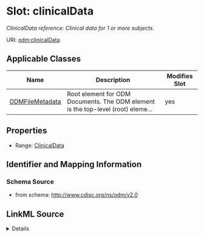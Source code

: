# Slot: clinicalData


_ClinicalData reference: Clinical data for 1 or more subjects._



URI: [odm:clinicalData](http://www.cdisc.org/ns/odm/v2.0/clinicalData)



<!-- no inheritance hierarchy -->




## Applicable Classes

| Name | Description | Modifies Slot |
| --- | --- | --- |
[ODMFileMetadata](ODMFileMetadata.md) | Root element for ODM Documents. The ODM element is the top-level (root) eleme... |  yes  |







## Properties

* Range: [ClinicalData](ClinicalData.md)





## Identifier and Mapping Information







### Schema Source


* from schema: http://www.cdisc.org/ns/odm/v2.0




## LinkML Source

<details>
```yaml
name: clinicalData
description: 'ClinicalData reference: Clinical data for 1 or more subjects.'
from_schema: http://www.cdisc.org/ns/odm/v2.0
rank: 1000
identifier: false
alias: clinicalData
domain_of:
- ODMFileMetadata
range: ClinicalData

```
</details>